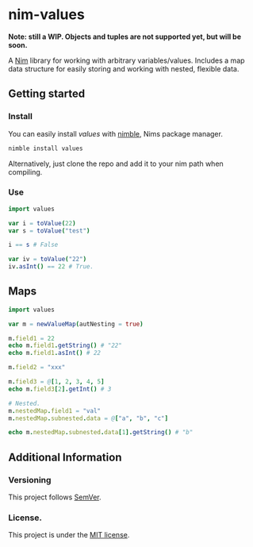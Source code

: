 # nim-values

**Note: still a WIP. Objects and tuples are not supported yet, but will be soon.**

A [Nim](http://nim-lang.org) library for working with arbitrary variables/values.
Includes a map data structure for easily storing and working with nested, flexible data. 

## Getting started

### Install

You can easily install *values* with [nimble](https://github.com/nim-lang/nimble), Nims package manager.

```bash
nimble install values
```

Alternatively, just clone the repo and add it to your nim path when compiling.

### Use

```nim
import values

var i = toValue(22)
var s = toValue("test")

i == s # False

var iv = toValue("22")
iv.asInt() == 22 # True.
```

## Maps

```nim
import values

var m = newValueMap(autNesting = true)

m.field1 = 22
echo m.field1.getString() # "22"
echo m.field1.asInt() # 22

m.field2 = "xxx"

m.field3 = @[1, 2, 3, 4, 5]
echo m.field3[2].getInt() # 3

# Nested.
m.nestedMap.field1 = "val"
m.nestedMap.subnested.data = @["a", "b", "c"]

echo m.nestedMap.subnested.data[1].getString() # "b"
```

## Additional Information

### Versioning

This project follows [SemVer](semver.org).

### License.

This project is under the [MIT license](https://opensource.org/licenses/MIT).
